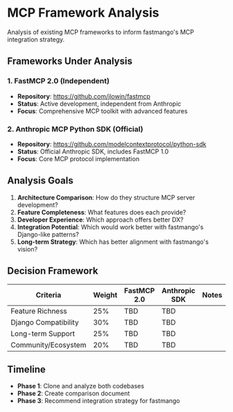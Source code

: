 # MCP Framework Analysis

Analysis of existing MCP frameworks to inform fastmango's MCP integration strategy.

## Frameworks Under Analysis

### 1. FastMCP 2.0 (Independent)
- **Repository**: https://github.com/jlowin/fastmcp
- **Status**: Active development, independent from Anthropic
- **Focus**: Comprehensive MCP toolkit with advanced features

### 2. Anthropic MCP Python SDK (Official)
- **Repository**: https://github.com/modelcontextprotocol/python-sdk
- **Status**: Official Anthropic SDK, includes FastMCP 1.0
- **Focus**: Core MCP protocol implementation

## Analysis Goals

1. **Architecture Comparison**: How do they structure MCP server development?
2. **Feature Completeness**: What features does each provide?
3. **Developer Experience**: Which approach offers better DX?
4. **Integration Potential**: Which would work better with fastmango's Django-like patterns?
5. **Long-term Strategy**: Which has better alignment with fastmango's vision?

## Decision Framework

| Criteria | Weight | FastMCP 2.0 | Anthropic SDK | Notes |
|----------|---------|-------------|---------------|--------|
| Feature Richness | 25% | TBD | TBD | |
| Django Compatibility | 30% | TBD | TBD | |
| Long-term Support | 25% | TBD | TBD | |
| Community/Ecosystem | 20% | TBD | TBD | |

## Timeline

- **Phase 1**: Clone and analyze both codebases
- **Phase 2**: Create comparison document
- **Phase 3**: Recommend integration strategy for fastmango